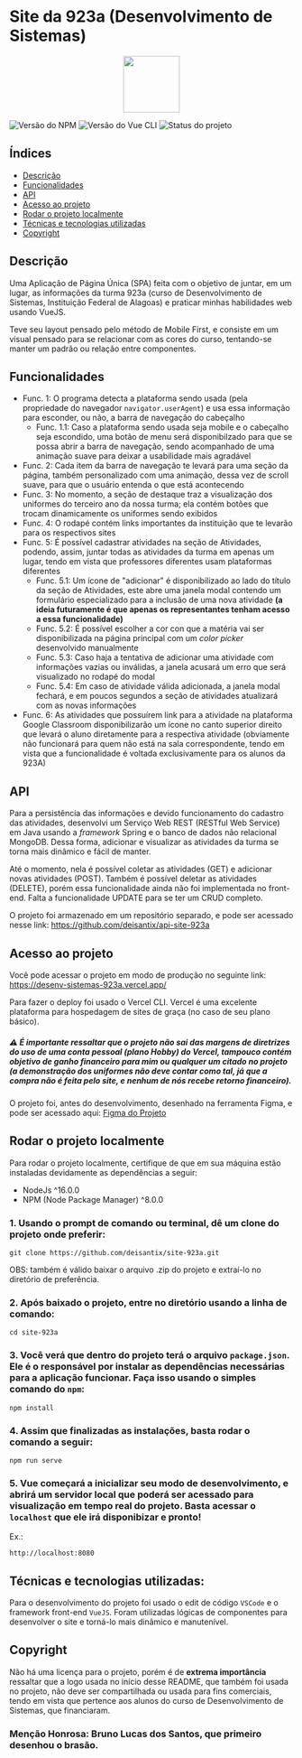 <h1>Site da 923a (Desenvolvimento de Sistemas)</h1>
<p align="center">
    <img src="https://user-images.githubusercontent.com/87045182/181387130-c456a222-a7eb-4f46-9269-fe333c7d6f44.png" style="width: 100px">
</p>

![Versão do NPM](https://img.shields.io/badge/npm-v8.15.0-orange) ![Versão do Vue CLI](https://img.shields.io/badge/vue--cli-v5.0.8-blue) ![Status do projeto](https://img.shields.io/badge/status-em%20desenvolvimento-informational)

## Índices
* [Descrição](#descrição)
* [Funcionalidades](#funcionalidades)
* [API](#api)
* [Acesso ao projeto](#acesso-ao-projeto)
* [Rodar o projeto localmente](#rodar-o-projeto-localmente)
* [Técnicas e tecnologias utilizadas](#técnicas-e-tecnologias-utilizadas)
* [Copyright](#copyright)


## Descrição

Uma Aplicação de Página Única (SPA) feita com o objetivo de juntar, em um lugar, as informações da turma 923a (curso de Desenvolvimento de Sistemas, Instituição Federal de Alagoas) e praticar minhas habilidades web usando VueJS.

Teve seu layout pensado pelo método de Mobile First, e consiste em um visual pensado para se relacionar com as cores do curso, tentando-se manter um padrão ou relação entre componentes.

## Funcionalidades

- Func. 1: O programa detecta a plataforma sendo usada (pela propriedade do navegador `navigator.userAgent`) e usa essa informação para esconder, ou não, a barra de navegação do cabeçalho
    - Func. 1.1: Caso a plataforma sendo usada seja mobile e o cabeçalho seja escondido, uma botão de menu será disponibilzado para que se possa abrir a barra de navegação, sendo acompanhado de uma animação suave para deixar a usabilidade mais agradável
- Func. 2: Cada item da barra de navegação te levará para uma seção da página, também personalizado com uma animação, dessa vez de scroll suave, para que o usuário entenda o que está acontecendo
- Func. 3: No momento, a seção de destaque traz a visualização dos uniformes do terceiro ano da nossa turma; ela contém botões que trocam dinamicamente os uniformes sendo exibidos
- Func. 4: O rodapé contém links importantes da instituição que te levarão para os respectivos sites
- Func. 5: É possível cadastrar atividades na seção de Atividades, podendo, assim, juntar todas as atividades da turma em apenas um lugar, tendo em vista que professores diferentes usam plataformas diferentes
    - Func. 5.1: Um ícone de "adicionar" é disponibilizado ao lado do título da seção de Atividades, este abre uma janela modal contendo um formulário especializado para a inclusão de uma nova atividade **(a ideia futuramente é que apenas os representantes tenham acesso a essa funcionalidade)**
    - Func. 5.2: É possível escolher a cor con que a matéria vai ser disponibilizada na página principal com um _color picker_ desenvolvido manualmente
    - Func. 5.3: Caso haja a tentativa de adicionar uma atividade com informações vazias ou inválidas, a janela acusará um erro que será visualizado no rodapé do modal
    - Func. 5.4: Em caso de atividade válida adicionada, a janela modal fechará, e em poucos segundos a seção de atividades atualizará com as novas informações
- Func. 6: As atividades que possuírem link para a atividade na plataforma Google Classroom disponibilizarão um ícone no canto superior direito que levará o aluno diretamente para a respectiva atividade (obviamente não funcionará para quem não está na sala correspondente, tendo em vista que a funcionalidade é voltada exclusivamente para os alunos da 923A)

## API

Para a persistência das informações e devido funcionamento do cadastro das atividades, desenvolvi um Serviço Web REST (RESTful Web Service) em Java usando a _framework_ Spring e o banco de dados não relacional MongoDB. Dessa forma, adicionar e visualizar as atividades da turma se torna mais dinâmico e fácil de manter. 

Até o momento, nela é possível coletar as atividades (GET) e adicionar novas atividades (POST). Também é possível deletar as atividades (DELETE), porém essa funcionalidade ainda não foi implementada no front-end. Falta a funcionalidade UPDATE para se ter um CRUD completo.

O projeto foi armazenado em um repositório separado, e pode ser acessado nesse link: https://github.com/deisantix/api-site-923a

## Acesso ao projeto

Você pode acessar o projeto em modo de produção no seguinte link: https://desenv-sistemas-923a.vercel.app/

Para fazer o deploy foi usado o Vercel CLI. Vercel é uma excelente plataforma para hospedagem de sites de graça (no caso de seu plano básico).

##### :warning: É importante ressaltar que o projeto não sai das margens de diretrizes do uso de uma conta pessoal (plano Hobby) do Vercel, tampouco contém objetivo de ganho financeiro para mim ou qualquer um citado no projeto (a demonstração dos uniformes não deve contar como tal, já que a compra não é feita pelo site, e nenhum de nós recebe retorno financeiro).

O projeto foi, antes do desenvolvimento, desenhado na ferramenta Figma, e pode ser acessado aqui: [Figma do Projeto](https://www.figma.com/file/Ak4NgJobqm6VhVf07iQzFy/site-923a?node-id=0%3A1)

## Rodar o projeto localmente

Para rodar o projeto localmente, certifique de que em sua máquina estão instaladas devidamente as dependências a seguir:
- NodeJs ^16.0.0
- NPM (Node Package Manager) ^8.0.0

### 1. Usando o prompt de comando ou terminal, dê um clone do projeto onde preferir:
```
git clone https://github.com/deisantix/site-923a.git
```
OBS: também é válido baixar o arquivo .zip do projeto e extraí-lo no diretório de preferência.

### 2. Após baixado o projeto, entre no diretório usando a linha de comando:
```
cd site-923a
```
### 3. Você verá que dentro do projeto terá o arquivo `package.json`. Ele é o responsável por instalar as dependências necessárias para a aplicação funcionar. Faça isso usando o simples comando do `npm`:
```
npm install
```

### 4. Assim que finalizadas as instalações, basta rodar o comando a seguir:
```
npm run serve
```

### 5. Vue começará a inicializar seu modo de desenvolvimento, e abrirá um servidor local que poderá ser acessado para visualização em tempo real do projeto. Basta acessar o `localhost` que ele irá disponibizar e pronto! 
Ex.:
```
http://localhost:8080
```

## Técnicas e tecnologias utilizadas:

Para o desenvolvimento do projeto foi usado o edit de código `VSCode` e o framework front-end `VueJS`. Foram utilizadas lógicas de componentes para desenvolver o site e torná-lo mais dinâmico e manutenível.

## Copyright

Não há uma licença para o projeto, porém é de **extrema importância** ressaltar que a logo usada no início desse README, que também foi usada no projeto, não deve ser compartilhada ou usada para fins comerciais, tendo em vista que pertence aos alunos do curso de Desenvolvimento de Sistemas, que financiaram.

### Menção Honrosa: Bruno Lucas dos Santos, que primeiro desenhou o brasão.
